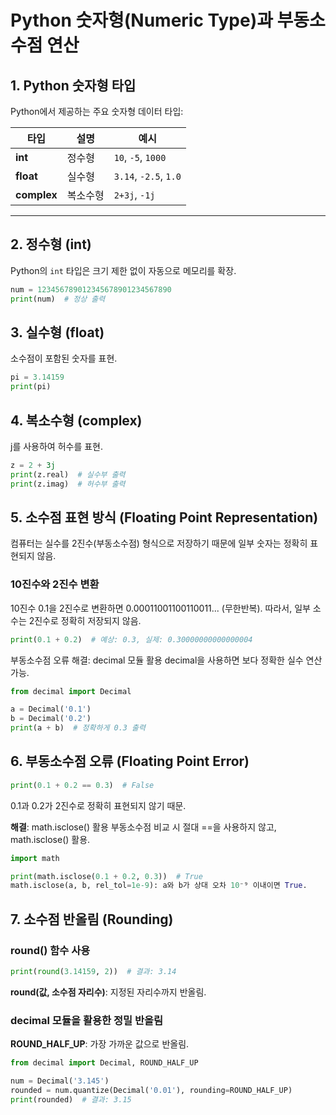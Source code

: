 # Python 숫자형(Numeric Type)과 부동소수점 연산

## 1. Python 숫자형 타입
Python에서 제공하는 주요 숫자형 데이터 타입:

| 타입 | 설명 | 예시 |
|------|------|------|
| **int** | 정수형 | `10`, `-5`, `1000` |
| **float** | 실수형 | `3.14`, `-2.5`, `1.0` |
| **complex** | 복소수형 | `2+3j`, `-1j` |

---

## 2. 정수형 (int)
Python의 `int` 타입은 크기 제한 없이 자동으로 메모리를 확장.
```python
num = 123456789012345678901234567890
print(num)  # 정상 출력
```
## 3. 실수형 (float)
소수점이 포함된 숫자를 표현.
```python
pi = 3.14159
print(pi)
```
## 4. 복소수형 (complex)
j를 사용하여 허수를 표현.
```python
z = 2 + 3j
print(z.real)  # 실수부 출력
print(z.imag)  # 허수부 출력
```
## 5. 소수점 표현 방식 (Floating Point Representation)
컴퓨터는 실수를 2진수(부동소수점) 형식으로 저장하기 때문에 일부 숫자는 정확히 표현되지 않음.

### 10진수와 2진수 변환
10진수 0.1을 2진수로 변환하면 0.00011001100110011... (무한반복).
따라서, 일부 소수는 2진수로 정확히 저장되지 않음.

```python
print(0.1 + 0.2)  # 예상: 0.3, 실제: 0.30000000000000004
```
부동소수점 오류 해결: decimal 모듈 활용
decimal을 사용하면 보다 정확한 실수 연산 가능.
```python
from decimal import Decimal

a = Decimal('0.1')
b = Decimal('0.2')
print(a + b)  # 정확하게 0.3 출력
```
## 6. 부동소수점 오류 (Floating Point Error)
```python
print(0.1 + 0.2 == 0.3)  # False
```
0.1과 0.2가 2진수로 정확히 표현되지 않기 때문.

**해결**: math.isclose() 활용
부동소수점 비교 시 절대 ==을 사용하지 않고, math.isclose() 활용.
```python
import math

print(math.isclose(0.1 + 0.2, 0.3))  # True
math.isclose(a, b, rel_tol=1e-9): a와 b가 상대 오차 10⁻⁹ 이내이면 True.
```
## 7. 소수점 반올림 (Rounding)
### round() 함수 사용

```python
print(round(3.14159, 2))  # 결과: 3.14
```
**round(값, 소수점 자리수)**: 지정된 자리수까지 반올림.

### decimal 모듈을 활용한 정밀 반올림

**ROUND_HALF_UP**: 가장 가까운 값으로 반올림.
```python
from decimal import Decimal, ROUND_HALF_UP

num = Decimal('3.145')
rounded = num.quantize(Decimal('0.01'), rounding=ROUND_HALF_UP)
print(rounded)  # 결과: 3.15
```
